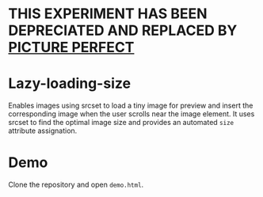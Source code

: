 # THIS EXPERIMENT HAS BEEN DEPRECIATED AND REPLACED BY [PICTURE PERFECT](https://github.com/GasparErrobidart/picture-perfect)

# Lazy-loading-size

Enables images using srcset to load a tiny image for preview and insert the corresponding image when the user scrolls near the image element.
It uses srcset to find the optimal image size and provides an automated `size` attribute assignation.

# Demo

Clone the repository and open `demo.html`.
